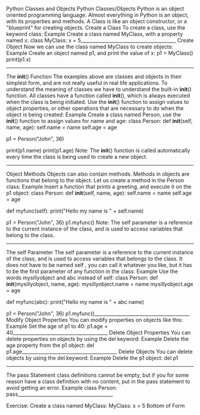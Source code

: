 Python Classes and Objects
Python Classes/Objects
Python is an object oriented programming language.
Almost everything in Python is an object, with its properties and methods.
A Class is like an object constructor, or a "blueprint" for creating objects.
Create a Class
To create a class, use the keyword class:
Example
Create a class named MyClass, with a property named x:
class MyClass:
  x = 5________________________________________
Create Object
Now we can use the class named MyClass to create objects:
Example
Create an object named p1, and print the value of x:
p1 = MyClass()
print(p1.x)
________________________________________
The __init__() Function
The examples above are classes and objects in their simplest form, and are not really useful in real life applications.
To understand the meaning of classes we have to understand the built-in __init__() function.
All classes have a function called __init__(), which is always executed when the class is being initiated.
Use the __init__() function to assign values to object properties, or other operations that are necessary to do when the object is being created:
Example
Create a class named Person, use the __init__() function to assign values for name and age:
class Person:
  def __init__(self, name, age):
    self.name = name
    self.age = age

p1 = Person("John", 36)

print(p1.name)
print(p1.age)
Note: The __init__() function is called automatically every time the class is being used to create a new object.
________________________________________
Object Methods
Objects can also contain methods. Methods in objects are functions that belong to the object.
Let us create a method in the Person class:
Example
Insert a function that prints a greeting, and execute it on the p1 object:
class Person:
  def __init__(self, name, age):
    self.name = name
    self.age = age

  def myfunc(self):
    print("Hello my name is " + self.name)

p1 = Person("John", 36)
p1.myfunc()
Note: The self parameter is a reference to the current instance of the class, and is used to access variables that belong to the class.
________________________________________
The self Parameter
The self parameter is a reference to the current instance of the class, and is used to access variables that belongs to the class.
It does not have to be named self , you can call it whatever you like, but it has to be the first parameter of any function in the class:
Example
Use the words mysillyobject and abc instead of self:
class Person:
  def __init__(mysillyobject, name, age):
    mysillyobject.name = name
    mysillyobject.age = age

  def myfunc(abc):
    print("Hello my name is " + abc.name)

p1 = Person("John", 36)
p1.myfunc()________________________________________
Modify Object Properties
You can modify properties on objects like this:
Example
Set the age of p1 to 40:
p1.age = 40________________________________________
Delete Object Properties
You can delete properties on objects by using the del keyword:
Example
Delete the age property from the p1 object:
del p1.age________________________________________
Delete Objects
You can delete objects by using the del keyword:
Example
Delete the p1 object:
del p1
________________________________________
The pass Statement
class definitions cannot be empty, but if you for some reason have a class definition with no content, put in the pass statement to avoid getting an error.
Example
class Person:
  pass________________________________________

Exercise:
Create a class named MyClass:
  MyClass:
  x = 5
Bottom of Form

